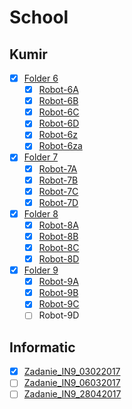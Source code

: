 # School

## Kumir
- [x] [Folder 6](../master/Kumir/Final/6)
  - [x] [Robot-6A](../master/Kumir/Final/6/robot-6A.kum)
  - [x] [Robot-6B](../master/Kumir/Final/6/robot-6B.kum)
  - [x] [Robot-6C](../master/Kumir/Final/6/robot-6C.kum)
  - [x] [Robot-6D](../master/Kumir/Final/6/robot-6D.kum)
  - [x] [Robot-6z](../master/Kumir/Final/6/robot-6z.kum)
  - [x] [Robot-6za](../master/Kumir/Final/6/robot-z6a.kum)

- [x] [Folder 7](../master/Kumir/Final/7)
  - [x] [Robot-7A](../master/Kumir/Final/7/robot-7A.kum)
  - [x] [Robot-7B](../master/Kumir/Final/7/robot-7B.kum)
  - [x] [Robot-7C](../master/Kumir/Final/7/robot-7C.kum)
  - [x] [Robot-7D](../master/Kumir/Final/7/robot-7D.kum)

- [x] [Folder 8](../master/Kumir/Final/8)
  - [x] [Robot-8A](../master/Kumir/Final/8/robot-8A.kum)
  - [x] [Robot-8B](../master/Kumir/Final/8/robot-8B.kum)
  - [x] [Robot-8C](../master/Kumir/Final/8/robot-8C.kum)
  - [x] [Robot-8D](../master/Kumir/Final/8/robot-8D.kum)

- [x] [Folder 9](../master/Kumir/Final/9)
  - [x] [Robot-9A](../master/Kumir/Final/9/robot-9A.kum)
  - [x] [Robot-9B](../master/Kumir/Final/9/robot-9B.kum)
  - [x] [Robot-9C](../master/Kumir/Final/9/robot-9C.kum)
  - [ ] Robot-9D

## Informatic
 - [x] [Zadanie_IN9_03022017](../master/Oge/Informatics/Answers/Zadanie_IN9_03022017.pdf)
 - [ ] [Zadanie_IN9_06032017](../master/Oge/Informatics/Answers/Zadanie_IN9_06032017.pdf)
 - [ ] [Zadanie_IN9_28042017](../master/Oge/Informatics/Answers/Zadanie_IN9_28042017.pdf)
